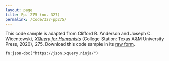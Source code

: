 ```yaml
---
layout: page
title: Pp. 275 (no. 327)
permalink: /code/327-pp275/
---
```


This code sample is adapted from Clifford B. Anderson and Joseph C. Wicentowski, 
[_XQuery for Humanists_](/) (College Station: Texas A&M University Press, 2020), 275. 
Download this code sample in its [raw form](/code/327-pp275/327-pp275.xq).

```xquery
fn:json-doc("https://json.xquery.ninja/")
```  
